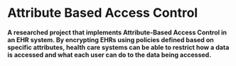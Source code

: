 # Attribute Based Access Control

**A researched project that implements Attribute-Based Access Control in an EHR system. By encrypting EHRs using policies defined based on specific attributes, health care systems can be able to restrict how a data is accessed and what each user can do to the data being accessed.**
